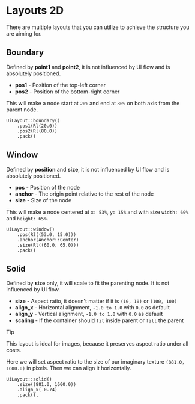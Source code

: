 # Layouts 2D

There are multiple layouts that you can utilize to achieve the structure you are aiming for.

## Boundary
Defined by **point1** and **point2**, it is not influenced by UI flow and is absolutely positioned.
- **pos1** - Position of the top-left corner
- **pos2** - Position of the bottom-right corner

This will make a node start at `20%` and end at `80%` on both axis from the parent node.

```rust, noplayground
UiLayout::boundary()
    .pos1(Rl(20.0))
    .pos2(Rl(80.0))
    .pack()
```

## Window
Defined by **position** and **size**, it is not influenced by UI flow and is absolutely positioned.
- **pos** - Position of the node
- **anchor** - The origin point relative to the rest of the node
- **size** - Size of the node

This will make a node centered at `x: 53%`, `y: 15%` and with size `width: 60%` and `height: 65%`.

```rust, noplayground
UiLayout::window()
    .pos(Rl((53.0, 15.0)))
    .anchor(Anchor::Center)
    .size(Rl((60.0, 65.0)))
    .pack()
```

## Solid
Defined by **size** only, it will scale to fit the parenting node. It is not influenced by UI flow.
- **size** - Aspect ratio, it doesn't matter if it is `(10, 10)` or `(100, 100)`
- **align_x** - Horizontal alignment, `-1.0 to 1.0` with `0.0` as default
- **align_y** - Vertical alignment, `-1.0 to 1.0` with `0.0` as default
- **scaling** - If the container should `fit` inside parent or `fill` the parent

> [!TIP]
> This layout is ideal for images, because it preserves aspect ratio under all costs.

Here we will set aspect ratio to the size of our imaginary texture `(881.0, 1600.0)` in pixels.
Then we can align it horizontally.

```rust, noplayground
UiLayout::solid()
    .size((881.0, 1600.0))
    .align_x(-0.74)
    .pack(),
```
